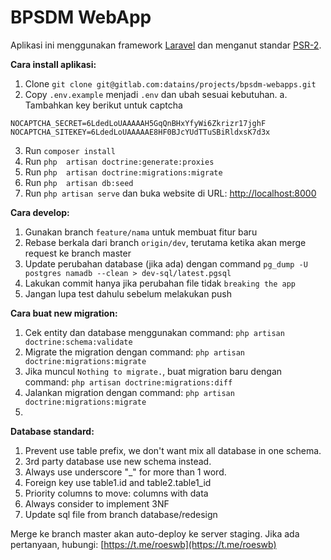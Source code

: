 # BPSDM WebApp
Aplikasi ini menggunakan framework [Laravel](https://laravel.com/docs/5.8) dan menganut standar [PSR-2](https://www.php-fig.org/psr/psr-2/). 

**Cara install aplikasi:**
1. Clone `git clone git@gitlab.com:datains/projects/bpsdm-webapps.git`
2. Copy `.env.example` menjadi `.env` dan ubah sesuai kebutuhan.
  a. Tambahkan key berikut untuk captcha
```
NOCAPTCHA_SECRET=6LdedLoUAAAAAH5GqQnBHxYfyWi6Zkrizr17jghF
NOCAPTCHA_SITEKEY=6LdedLoUAAAAAE8HF0BJcYUdTTuSBiRldxsK7d3x
```
3. Run `composer install`
4. Run `php  artisan doctrine:generate:proxies`
5. Run `php  artisan doctrine:migrations:migrate`
6. Run `php  artisan db:seed`
7. Run `php artisan serve` dan buka website di URL: [http://localhost:8000](http://localhost:8000/)

**Cara develop:**
1. Gunakan branch `feature/nama` untuk membuat fitur baru
2. Rebase berkala dari branch `origin/dev`, terutama ketika akan merge request ke branch master
3. Update perubahan database (jika ada) dengan command `pg_dump -U postgres namadb --clean > dev-sql/latest.pgsql`
4. Lakukan commit hanya jika perubahan file tidak `breaking the app`
5. Jangan lupa test dahulu sebelum melakukan push

**Cara buat new migration:**
1. Cek entity dan database menggunakan command: `php artisan doctrine:schema:validate`
2. Migrate the migration dengan command: `php artisan doctrine:migrations:migrate`
3. Jika muncul `Nothing to migrate.`, buat migration baru dengan command: `php artisan doctrine:migrations:diff`
4. Jalankan migration dengan command: `php artisan doctrine:migrations:migrate`
5. 

**Database standard:**
1. Prevent use table prefix, we don't want mix all database in one schema.
2. 3rd party database use new schema instead.
3. Always use underscore "_" for more than 1 word.
4. Foreign key use table1.id and table2.table1_id
5. Priority columns to move: columns with data
6. Always consider to implement 3NF
7. Update sql file from branch database/redesign

Merge ke branch master akan auto-deploy ke server staging. Jika ada pertanyaan, hubungi: [https://t.me/roeswb](https://t.me/roeswb)
